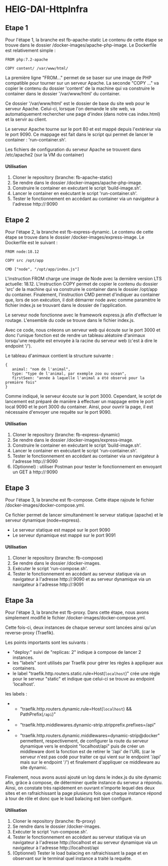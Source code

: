 # HEIG-DAI-HttpInfra

## Etape 1
Pour l'étape 1, la branche est fb-apache-static
Le contenu de cette étape se trouve dans le dossier /docker-images/apache-php-image.
Le Dockerfile est relativement simple :
```
FROM php:7.2-apache

COPY content/ /var/www/html/
```

La première ligne "FROM..." permet de se baser sur une image de PHP compatible pour tourner sur un serveur Apache.
La seconde "COPY ..." va copier le contenu du dossier 'content' de la machine qui va construire le container dans le dossier '/var/www/html' du container.

Ce dossier '/var/www/html' est le dossier de base du site web pour le serveur Apache. Celui-ci, lorsque l'on demande le site web, va automatiquement rechercher une page d'index (dans notre cas index.html) et la servir au client.

Le serveur Apache tourne sur le port 80 et est mappé depuis l'extérieur via le port 9090. Ce mappage est fait dans le script qui permet de lancer le container : 'run-container.sh'.

Les fichiers de configuration du serveur Apache se trouvent dans /etc/apache2 (sur la VM du container)

#### Utilisation
1) Cloner le repository (branche: fb-apache-static)
2) Se rendre dans le dossier /docker-images/apache-php-image.
3) Construire le container en exécutant le script 'build-image.sh'.
4) Lancer le container en exécutant le script 'run-container.sh'.
5) Tester le fonctionnement en accédant au container via un navigateur à l'adresse http://<ip>:9090

## Etape 2
Pour l'étape 2, la branche est fb-express-dynamic.
Le contenu de cette étape se trouve dans le dossier /docker-images/express-image.
Le Dockerfile est le suivant :
```
FROM node:18.12

COPY src /opt/app

CMD ["node", "/opt/app/index.js"]
```

L'instruction FROM charge une image de Node avec la dernière version LTS actuelle: 18.12.
L'instruction COPY permet de copier le contenu du dossier 'src' de la machine qui va construire le container dans le dossier /opt/app du container.
Finalement, l'instruction CMD permet d'indiquer au container que, lors de son exécution, il doit démarrer node avec comme paramètre le fichier index.js se trouvant dans le dossier de l'application.

Le serveur node fonctionne avec le framework express.js afin d'effectuer le routage. L'ensemble du code se trouve dans le fichier index.js.

Avec ce code, nous créeons un serveur web qui écoute sur le port 3000 et donc l'unique fonction est de rendre un tableau aléatoire d'animaux lorsqu'une requête est envoyée à la racine du serveur web (c'est à dire le endpoint '/').

Le tableau d'animaux contient la structure suivante :
```
{
   animal: "nom de l'animal",
   type: "type de l'animal, par exemple zoo ou ocean",
   firstSeen: "année à laquelle l'animal a été observé pour la première fois"
}
```

Comme indiqué, le serveur écoute sur le port 3000. Cependant, le script de lancement est préparé de manière à effectuer un mappage entre le port local 9090 et le port 3000 du container. Ainsi, pour ouvrir la page, il est nécessaire d'envoyer une requête sur le port 9090.

#### Utilisation
1) Cloner le repository (branche: fb-express-dynamic)
2) Se rendre dans le dossier /docker-images/express-image.
3) Construire le container en exécutant le script 'build-image.sh'.
4) Lancer le container en exécutant le script 'run-container.sh'.
5) Tester le fonctionnement en accédant au container via un navigateur à l'adresse http://<ip>:9090
6) (Optionnel) : utiliser Postman pour tester le fonctionnement en envoyant un GET à http://<ip>:9090

## Etape 3
Pour l'étape 3, la branche est fb-compose.
Cette étape rajoute le fichier /docker-images/docker-compose.yml.

Ce fichier permet de lancer simultanément le serveur statique (apache) et le serveur dynamique (node+express).

- Le serveur statique est mappé sur le port 9090
- Le serveur dynamique est mappé sur le port 9091

#### Utilisation
1) Cloner le repository (branche: fb-compose)
2) Se rendre dans le dossier /docker-images.
3) Exécuter le script 'run-compose.sh'.
4) Tester le fonctionnement en accédant au serveur statique via un navigateur à l'adresse http://<ip>:9090 et au serveur dynamique via un navigateur à l'adresse http://<ip>:9091

## Etape 3a
Pour l'étape 3, la branche est fb-proxy.
Dans cette étape, nous avons simplement modifié le fichier /docker-images/docker-compose.yml.

Cette fois-ci, deux instances de chaque serveur sont lancées ainsi qu'un reverse-proxy (Traefik).

Les points importants sont les suivants :
- "deploy:" suivi de "replicas: 2" indique à compose de lancer 2 instances.
- les "labels" sont utilisés par Traefik pour gérer les règles à appliquer aux containers.
- le label "traefik.http.routers.static.rule=Host(`localhost`)" crée une règle pour le serveur "static" et indique que celui-ci se trouve au endpoint 'localhost'.

les labels :
- - "traefik.http.routers.dynamic.rule=Host(`localhost`) && PathPrefix(`/api`)"
- - "traefik.http.middlewares.dynamic-strip.stripprefix.prefixes=/api"
- - "traefik.http.routers.dynamic.middlewares=dynamic-strip@docker"
permettent, respectivement, de configurer la route du serveur dynamique vers le endpoint "localhost/api" puis de créer un middleware dont la fonction est de retirer le '/api' de l'URL (car le serveur n'est pas codé pour traiter ce qui vient sur le endpoint '/api' mais sur le endpoint '/') et finalement d'appliquer ce middleware au site dynamic.

Finalement, nous avons aussi ajouté un log dans le index.js du site dynamic afin, grâce à compose, de déterminer quelle instance du serveur a répondu.
Ainsi, on constate très rapidement en ouvrant n'importe lequel des deux sites et en rafraichissant la page plusieurs fois que chaque instance répond à tour de rôle et donc que le load balacing est bien configuré.

#### Utilisation
1) Cloner le repository (branche: fb-proxy)
2) Se rendre dans le dossier /docker-images.
3) Exécuter le script 'run-compose.sh'.
4) Tester le fonctionnement en accédant au serveur statique via un navigateur à l'adresse http://localhost et au serveur dynamique via un navigateur à l'adresse http://localhost/api
5) (Optionnel) Tester le load balacing en rafraichissant la page et en observant sur le terminal quel instance a traité la requête.